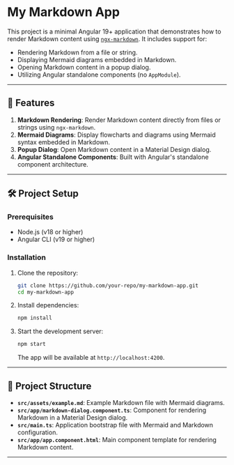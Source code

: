 # My Markdown App

This project is a minimal Angular 19+ application that demonstrates how to render Markdown content using [`ngx-markdown`](https://github.com/jfcere/ngx-markdown). It includes support for:

- Rendering Markdown from a file or string.
- Displaying Mermaid diagrams embedded in Markdown.
- Opening Markdown content in a popup dialog.
- Utilizing Angular standalone components (no `AppModule`).

---

## 🚀 Features

1. **Markdown Rendering**: Render Markdown content directly from files or strings using `ngx-markdown`.
2. **Mermaid Diagrams**: Display flowcharts and diagrams using Mermaid syntax embedded in Markdown.
3. **Popup Dialog**: Open Markdown content in a Material Design dialog.
4. **Angular Standalone Components**: Built with Angular's standalone component architecture.

---

## 🛠️ Project Setup

### Prerequisites

- Node.js (v18 or higher)
- Angular CLI (v19 or higher)

### Installation

1. Clone the repository:

   ```bash
   git clone https://github.com/your-repo/my-markdown-app.git
   cd my-markdown-app
   ```

2. Install dependencies:

   ```bash
   npm install
   ```

3. Start the development server:

   ```bash
   npm start
   ```

   The app will be available at `http://localhost:4200`.

---

## 📂 Project Structure

- **`src/assets/example.md`**: Example Markdown file with Mermaid diagrams.
- **`src/app/markdown-dialog.component.ts`**: Component for rendering Markdown in a Material Design dialog.
- **`src/main.ts`**: Application bootstrap file with Mermaid and Markdown configuration.
- **`src/app/app.component.html`**: Main component template for rendering Markdown content.

---


